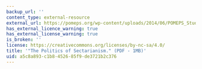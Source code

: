 ```yaml
---
backup_url: ''
content_type: external-resource
external_url: https://pomeps.org/wp-content/uploads/2014/06/POMEPS_Studies4_Sectarianism.pdf
has_external_licence_warning: true
has_external_license_warning: true
is_broken: ''
license: https://creativecommons.org/licenses/by-nc-sa/4.0/
title: '"The Politics of Sectarianism." (PDF - 1MB)'
uid: a5c8a893-c1b8-4526-85f9-de3721b2c376
---
```

